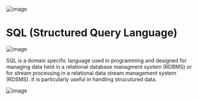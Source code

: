 ![image](https://user-images.githubusercontent.com/60937657/205946590-f4bb6c12-f1b2-4bd4-95c9-592c9b95b12f.png)

# SQL (Structured Query Language)

![image](https://user-images.githubusercontent.com/60937657/198875402-9cc6b3c2-95ec-4a6d-a43b-d290ddd4927e.png)

SQL is a domain specific language used in programming and designed for managing data held in a relational database managment system (RDBMS) or for stream processing in a relational data stream management system (RDSMS). It is particularly useful in handling strucutured data. 

![image](https://user-images.githubusercontent.com/60937657/200197598-1b449d07-5885-49fe-b75c-500d733d5994.png)
